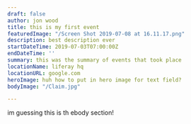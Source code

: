 ```yaml
---
draft: false
author: jon wood
title: this is my first event
featuredImage: "/Screen Shot 2019-07-08 at 16.11.17.png"
description: best description ever
startDateTime: 2019-07-03T07:00:00Z
endDateTime: ''
summary: this was the summary of events that took place
locationName: liferay hq
locationURL: google.com
heroImage: huh how to put in hero image for text field?
bodyImage: "/Claim.jpg"

---
```

im guessing this is th ebody section!